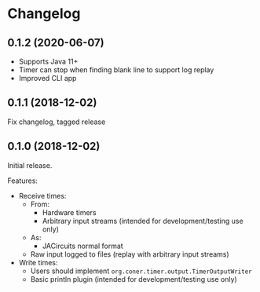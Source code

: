 # Changelog

## 0.1.2 (2020-06-07)

- Supports Java 11+
- Timer can stop when finding blank line to support log replay
- Improved CLI app

## 0.1.1 (2018-12-02)

Fix changelog, tagged release

## 0.1.0 (2018-12-02)

Initial release.

Features:
- Receive times:
    - From:
        - Hardware timers
        - Arbitrary input streams (intended for development/testing use only)
    - As:
        - JACircuits normal format
    - Raw input logged to files (replay with arbitrary input streams)
- Write times:
    - Users should implement `org.coner.timer.output.TimerOutputWriter`
    - Basic println plugin (intended for development/testing use only)